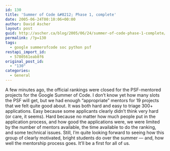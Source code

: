 ```yaml
---
id: 130
title: 'Summer of Code &#8212; Phase 1, complete'
date: 2005-06-24T00:10:06+00:00
author: David Ascher
layout: post
guid: http://ascher.ca/blog/2005/06/24/summer-of-code-phase-1-complete/
permalink: /?p=130
tags:
  - google summerofcode soc python psf
restapi_import_id:
  - 5780561eab8f6
original_post_id:
  - "130"
categories:
  - General
---
```

A few minutes ago, the official rankings were closed for the PSF-mentored projects for the Google Summer of Code. I don&#8217;t know yet how many slots the PSF will get, but we had enough &#8220;appropriate&#8221; mentors for 19 projects that we felt quite good about. It was both hard and easy to triage 300+ applications. Easy because some applicants clearly didn&#8217;t think very hard (or care, it seems). Hard because no matter how much people put in the application process, and how good the applications were, we were limited by the number of mentors available, the time available to do the ranking, and some technical issues. Still, I&#8217;m quite looking forward to seeing how this group of clearly motivated, bright students do over the summer &#8212; and, how well the mentorship process goes. It&#8217;ll be a first for all of us.